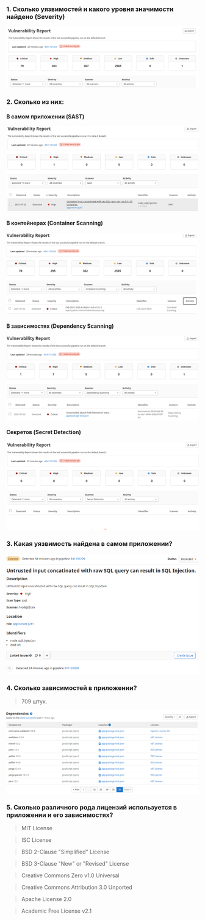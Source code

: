 



### 1. Сколько уязвимостей и какого уровня значимости найдено (Severity)

![](pic/001.png)

### 2. Сколько из них:
#### В самом приложении (SAST)

![](pic/0021.png)

#### В контейнерах (Container Scanning)

![](pic/0022.png)

#### В зависимостях (Dependency Scanning)

![](pic/0023.png)

#### Секретов (Secret Detection)

![](pic/0024.png)

### 3. Какая уязвимость найдена в самом приложении?

![](pic/0033.png)

### 4. Сколько зависимостей в приложении?

> 709 штук.

![](pic/004.png)


### 5. Сколько различного рода лицензий используется в приложении и его зависимостях?

> MIT License

> ISC License

> BSD 2-Clause "Simplified" License

> BSD 3-Clause "New" or "Revised" License

> Creative Commons Zero v1.0 Universal

> Creative Commons Attribution 3.0 Unported

> Apache License 2.0

> Academic Free License v2.1
